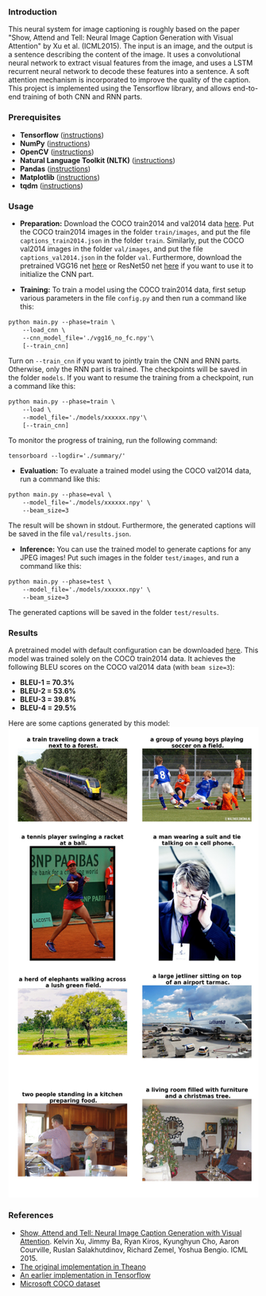 ### Introduction
This neural system for image captioning is roughly based on the paper "Show, Attend and Tell: Neural Image Caption Generation with Visual Attention" by Xu et al. (ICML2015). The input is an image, and the output is a sentence describing the content of the image. It uses a convolutional neural network to extract visual features from the image, and uses a LSTM recurrent neural network to decode these features into a sentence. A soft attention mechanism is incorporated to improve the quality of the caption. This project is implemented using the Tensorflow library, and allows end-to-end training of both CNN and RNN parts.

### Prerequisites
* **Tensorflow** ([instructions](https://www.tensorflow.org/install/))
* **NumPy** ([instructions](https://scipy.org/install.html))
* **OpenCV** ([instructions](https://pypi.python.org/pypi/opencv-python))
* **Natural Language Toolkit (NLTK)** ([instructions](http://www.nltk.org/install.html))
* **Pandas** ([instructions](https://scipy.org/install.html))
* **Matplotlib** ([instructions](https://scipy.org/install.html))
* **tqdm** ([instructions](https://pypi.python.org/pypi/tqdm))

### Usage
* **Preparation:** Download the COCO train2014 and val2014 data [here](http://cocodataset.org/#download). Put the COCO train2014 images in the folder `train/images`, and put the file `captions_train2014.json` in the folder `train`. Similarly, put the COCO val2014 images in the folder `val/images`, and put the file `captions_val2014.json` in the folder `val`. Furthermore, download the pretrained VGG16 net [here](https://app.box.com/s/idt5khauxsamcg3y69jz13w6sc6122ph) or ResNet50 net [here](https://app.box.com/s/17vthb1zl0zeh340m4gaw0luuf2vscne) if you want to use it to initialize the CNN part.

* **Training:**
To train a model using the COCO train2014 data, first setup various parameters in the file `config.py` and then run a command like this:
```shell
python main.py --phase=train \
    --load_cnn \
    --cnn_model_file='./vgg16_no_fc.npy'\
    [--train_cnn]    
```
Turn on `--train_cnn` if you want to jointly train the CNN and RNN parts. Otherwise, only the RNN part is trained. The checkpoints will be saved in the folder `models`. If you want to resume the training from a checkpoint, run a command like this:
```shell
python main.py --phase=train \
    --load \
    --model_file='./models/xxxxxx.npy'\
    [--train_cnn]
```
To monitor the progress of training, run the following command:
```shell
tensorboard --logdir='./summary/'
```

* **Evaluation:**
To evaluate a trained model using the COCO val2014 data, run a command like this:
```shell
python main.py --phase=eval \
    --model_file='./models/xxxxxx.npy' \
    --beam_size=3
```
The result will be shown in stdout. Furthermore, the generated captions will be saved in the file `val/results.json`.

* **Inference:**
You can use the trained model to generate captions for any JPEG images! Put such images in the folder `test/images`, and run a command like this:
```shell
python main.py --phase=test \
    --model_file='./models/xxxxxx.npy' \
    --beam_size=3
```
The generated captions will be saved in the folder `test/results`.

### Results
A pretrained model with default configuration can be downloaded [here](https://app.box.com/s/xuigzzaqfbpnf76t295h109ey9po5t8p). This model was trained solely on the COCO train2014 data. It achieves the following BLEU scores on the COCO val2014 data (with `beam size=3`):
* **BLEU-1 = 70.3%**
* **BLEU-2 = 53.6%**
* **BLEU-3 = 39.8%**
* **BLEU-4 = 29.5%**

Here are some captions generated by this model:
![examples](examples/examples.jpg)

### References
* [Show, Attend and Tell: Neural Image Caption Generation with Visual Attention](https://arxiv.org/abs/1502.03044). Kelvin Xu, Jimmy Ba, Ryan Kiros, Kyunghyun Cho, Aaron Courville, Ruslan Salakhutdinov, Richard Zemel, Yoshua Bengio. ICML 2015.
* [The original implementation in Theano](https://github.com/kelvinxu/arctic-captions)
* [An earlier implementation in Tensorflow](https://github.com/jazzsaxmafia/show_attend_and_tell.tensorflow)
* [Microsoft COCO dataset](http://mscoco.org/)
